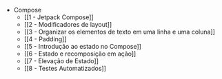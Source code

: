 - Compose
	- [[1 - Jetpack Compose]]
	- [[2 - Modificadores de layout]]
	- [[3 - Organizar os elementos de texto em uma linha e uma coluna]]
	- [[4 - Padding]]
	- [[5 - Introdução ao estado no Compose]]
	- [[6 - Estado e recomposição em ação]]
	- [[7 - Elevação de Estado]]
	- [[8 - Testes Automatizados]]